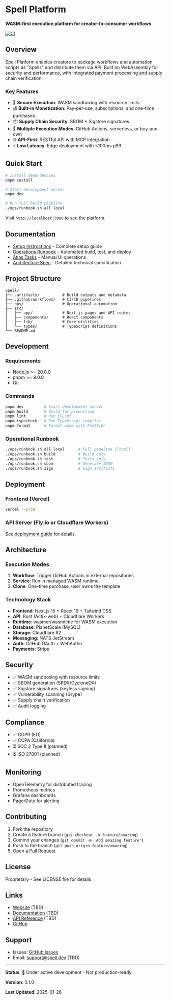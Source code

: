 # Spell Platform

**WASM-first execution platform for creator-to-consumer workflows**

[![CI](https://github.com/NishizukaKoichi/Spell/actions/workflows/ci.yml/badge.svg)](https://github.com/NishizukaKoichi/Spell/actions/workflows/ci.yml)

## Overview

Spell Platform enables creators to package workflows and automation scripts as "Spells" and distribute them via API. Built on WebAssembly for security and performance, with integrated payment processing and supply chain verification.

### Key Features

- 🔐 **Secure Execution**: WASM sandboxing with resource limits
- 💰 **Built-in Monetization**: Pay-per-use, subscriptions, and one-time purchases
- 📦 **Supply Chain Security**: SBOM + Sigstore signatures
- 🚀 **Multiple Execution Modes**: GitHub Actions, serverless, or buy-and-own
- 🌐 **API-First**: RESTful API with MCP integration
- ⚡ **Low Latency**: Edge deployment with <100ms p99

## Quick Start

```bash
# Install dependencies
pnpm install

# Start development server
pnpm dev

# Run full build pipeline
./ops/runbook.sh all local
```

Visit `http://localhost:3000` to see the platform.

## Documentation

- [Setup Instructions](.artifacts/setup-instructions.md) - Complete setup guide
- [Operations Runbook](ops/runbook.sh) - Automated build, test, and deploy
- [Atlas Tasks](ops/atlas-tasks.md) - Manual UI operations
- [Architecture Spec](docs/SPEC.md) - Detailed technical specification

## Project Structure

```
Spell/
├── .artifacts/          # Build outputs and metadata
├── .github/workflows/   # CI/CD pipelines
├── ops/                 # Operational automation
├── src/
│   ├── app/             # Next.js pages and API routes
│   ├── components/      # React components
│   ├── lib/             # Core utilities
│   └── types/           # TypeScript definitions
└── README.md
```

## Development

### Requirements

- Node.js >= 20.0.0
- pnpm >= 9.0.0
- Git

### Commands

```bash
pnpm dev         # Start development server
pnpm build       # Build for production
pnpm lint        # Run ESLint
pnpm typecheck   # Run TypeScript compiler
pnpm format      # Format code with Prettier
```

### Operational Runbook

```bash
./ops/runbook.sh all local      # Full pipeline (local)
./ops/runbook.sh build          # Build only
./ops/runbook.sh test           # Tests only
./ops/runbook.sh sbom           # Generate SBOM
./ops/runbook.sh sign           # Sign artifacts
```

## Deployment

### Frontend (Vercel)

```bash
vercel --prod
```

### API Server (Fly.io or Cloudflare Workers)

See [deployment guide](docs/deployment.md) for details.

## Architecture

### Execution Modes

1. **Workflow**: Trigger GitHub Actions in external repositories
2. **Service**: Run in managed WASM runtime
3. **Clone**: One-time purchase, user owns the template

### Technology Stack

- **Frontend**: Next.js 15 + React 19 + Tailwind CSS
- **API**: Rust (Actix-web) + Cloudflare Workers
- **Runtime**: wasmer/wasmtime for WASM execution
- **Database**: PlanetScale (MySQL)
- **Storage**: Cloudflare R2
- **Messaging**: NATS JetStream
- **Auth**: GitHub OAuth + WebAuthn
- **Payments**: Stripe

## Security

- ✅ WASM sandboxing with resource limits
- ✅ SBOM generation (SPDX/CycloneDX)
- ✅ Sigstore signatures (keyless signing)
- ✅ Vulnerability scanning (Grype)
- ✅ Supply chain verification
- ✅ Audit logging

## Compliance

- ✅ GDPR (EU)
- ✅ CCPA (California)
- ⏳ SOC 2 Type II (planned)
- ⏳ ISO 27001 (planned)

## Monitoring

- OpenTelemetry for distributed tracing
- Prometheus metrics
- Grafana dashboards
- PagerDuty for alerting

## Contributing

1. Fork the repository
2. Create a feature branch (`git checkout -b feature/amazing`)
3. Commit your changes (`git commit -m 'Add amazing feature'`)
4. Push to the branch (`git push origin feature/amazing`)
5. Open a Pull Request

## License

Proprietary - See LICENSE file for details

## Links

- [Website](https://spell.dev) (TBD)
- [Documentation](https://docs.spell.dev) (TBD)
- [API Reference](https://api.spell.dev/docs) (TBD)
- [GitHub](https://github.com/NishizukaKoichi/Spell)

## Support

- Issues: [GitHub Issues](https://github.com/NishizukaKoichi/Spell/issues)
- Email: support@spell.dev (TBD)

---

**Status**: 🚧 Under active development - Not production-ready

**Version**: 0.1.0

**Last Updated**: 2025-01-26
